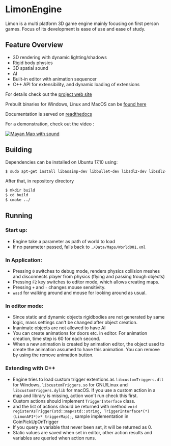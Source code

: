# LimonEngine

Limon is a multi platform 3D game engine mainly focusing on first person games. Focus of its development is ease of use and ease of study. 

## Feature Overview

- 3D rendering with dynamic lighting/shadows
- Rigid body physics
- 3D spatial sound
- AI
- Built-in editor with animation sequencer
- C++ API for extensibility, and dynamic loading of extensions

For details check out the [project web site](http://enginmanap.github.io/limonEngine/status.html)

Prebuilt binaries for Windows, Linux and MacOS can be [found here](https://github.com/enginmanap/limonEngine/releases)

Documentation is served on [readthedocs](https://limonengine.readthedocs.io/en/latest/)

For a demonstration, check out the video :

[![Mayan Map with sound](http://img.youtube.com/vi/1OHS3TJ1q6o/0.jpg)](http://www.youtube.com/watch?v=1OHS3TJ1q6o)

## Building

Dependencies can be installed on Ubuntu 17.10 using:

```bash
$ sudo apt-get install libassimp-dev libbullet-dev libsdl2-dev libsdl2-image-dev libfreetype6-dev libtinyxml2-dev libglew-dev build-essential libglm-dev libtinyxml2-dev
```

After that, in repository directory
```bash
$ mkdir build
$ cd build
$ cmake ../
```

## Running

### Start up: 
- Engine take a parameter as path of world to load
- If no parameter passed, falls back to `./Data/Maps/World001.xml`

### In Application:
- Pressing `0` switches to debug mode, renders physics collision meshes and disconnects player from physics (flying and passing trough objects)
- Pressing `F2` key switches to editor mode, which allows creating maps.
- Pressing `+` and `-` changes mouse sensitivity.
- `wasd` for walking around and mouse for looking around as usual.

### In editor mode:
- Since static and dynamic objects rigidbodies are not generated by same logic, mass settings can't be changed after object creation.
- Inanimate objects are not allowed to have AI
- You can create animations for doors etc. in editor. For animation creation, time step is 60 for each second.
- When a new animation is created by animation editor, the object used to create the animation assumed to have this animation. You can remove by using the remove animation button.

### Extending with C++
- Engine tries to load custom trigger extentions as `libcustomTriggers.dll` for Windows, `libcustomTriggers.so` for GNU/Linux and `libcustomTriggers.dylib` for macOS. If you use a custom action in a map and library is missing, action won't run check this first.
- Custom actions should implement `TriggerInterface` class.
- and the list of actions should be returned with method `void registerAsTrigger(std::map<std::string, TriggerInterface*(*)(LimonAPI*)>* triggerMap);`, sample implementation in CoinPickUpOnTrigger
- If you query a variable that never been set, it will be returned as 0.
- Static values are saved when set in editor, other action results and variables are queried when action runs.
